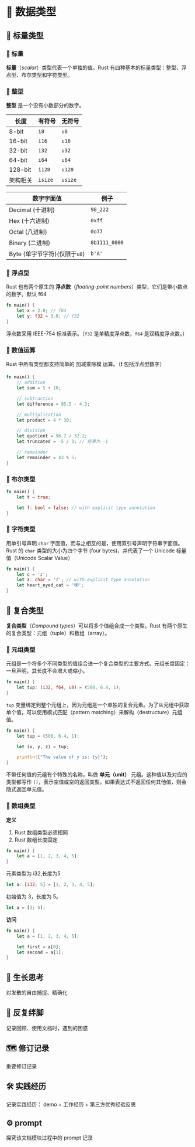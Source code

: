 # 📌 数据类型

## 📄 标量类型

### 🔖 标量

**标量**（*scalar*）类型代表一个单独的值。Rust 有四种基本的标量类型：整型、浮点型、布尔类型和字符类型。

### 🔖 整型

**整型** 是一个没有小数部分的数字。

| 长度     | 有符号  | 无符号  |
| -------- | ------- | ------- |
| 8-bit    | `i8`    | `u8`    |
| 16-bit   | `i16`   | `u16`   |
| 32-bit   | `i32`   | `u32`   |
| 64-bit   | `i64`   | `u64`   |
| 128-bit  | `i128`  | `u128`  |
| 架构相关 | `isize` | `usize` |

| 数字字面值                    | 例子          |
| ----------------------------- | ------------- |
| Decimal (十进制)              | `98_222`      |
| Hex (十六进制)                | `0xff`        |
| Octal (八进制)                | `0o77`        |
| Binary (二进制)               | `0b1111_0000` |
| Byte (单字节字符)(仅限于`u8`) | `b'A'`        |

### 🔖 浮点型

Rust 也有两个原生的 **浮点数**（*floating-point numbers*）类型，它们是带小数点的数字。默认 f64

```rust
fn main() {
    let x = 2.0; // f64
    let y: f32 = 3.0; // f32
}
```

浮点数采用 IEEE-754 标准表示。（`f32` 是单精度浮点数，`f64` 是双精度浮点数。）

###  🔖 数值运算

Rust 中所有类型都支持简单的 加减乘除模 运算。（❗️ 包括浮点型数字）

```rust
fn main() {
    // addition
    let sum = 5 + 10;

    // subtraction
    let difference = 95.5 - 4.3;

    // multiplication
    let product = 4 * 30;

    // division
    let quotient = 56.7 / 32.2;
    let truncated = -5 / 3; // 结果为 -1

    // remainder
    let remainder = 43 % 5;
}
```

### 🔖 布尔类型

```rust
fn main() {
    let t = true;

    let f: bool = false; // with explicit type annotation
}
```

### 🔖 字符类型

用单引号声明 `char` 字面值，而与之相反的是，使用双引号声明字符串字面值。Rust 的 `char` 类型的大小为四个字节 (four bytes)，并代表了一个 Unicode 标量值（Unicode Scalar Value）

```rust
fn main() {
    let c = 'z';
    let z: char = 'ℤ'; // with explicit type annotation
    let heart_eyed_cat = '😻';
}
```



## 📄 复合类型

**复合类型**（*Compound types*）可以将多个值组合成一个类型。Rust 有两个原生的复合类型：元组（tuple）和数组（array）。

### 🔖 元组类型

元组是一个将多个不同类型的值组合进一个复合类型的主要方式。元组长度固定：一旦声明，其长度不会增大或缩小。

```rust
fn main() {
    let tup: (i32, f64, u8) = (500, 6.4, 1);
}
```

`tup` 变量绑定到整个元组上，因为元组是一个单独的复合元素。为了从元组中获取单个值，可以使用模式匹配（pattern matching）来解构（destructure）元组值。

```rust
fn main() {
    let tup = (500, 6.4, 1);

    let (x, y, z) = tup;

    println!("The value of y is: {y}");
}
```

不带任何值的元组有个特殊的名称，叫做 **单元（unit）** 元组。这种值以及对应的类型都写作 `()`，表示空值或空的返回类型。如果表达式不返回任何其他值，则会隐式返回单元值。

### 🔖 数组类型

**定义**

1. Rust 数组类型必须相同
2. Rust 数组长度固定

```rust
fn main() {
    let a = [1, 2, 3, 4, 5];
}
```

元素类型为 i32,长度为5

```rust
let a: [i32; 5] = [1, 2, 3, 4, 5];
```

初始值为 3，长度为 5。

```rust
let a = [3; 5];
```

**访问**

```rust
fn main() {
    let a = [1, 2, 3, 4, 5];

    let first = a[0];
    let second = a[1];
}
```



## 🌳 生长思考

对发散的自由捕捉、精确化

## 💭 反复绊脚

记录回顾、使用文档时，遇到的困惑



## 🗺️ 修订记录

重要修订记录

## 🛠️ 实践经历

记录实践经历： demo + 工作经历 + 第三方优秀经验反思



## ⚙️ prompt

探究该文档模块过程中的 prompt 记录



